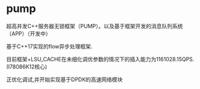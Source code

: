 # pump
超高并发C++服务器无锁框架（PUMP）。以及基于框架开发的消息队列系统（APP）（开发中）

基于C++17实现的flow异步处理框架.

目前框架+LSU_CACHE在未细化调优参数的情况下的插入能力为1161028.15QPS.(I78086K12核心)


正优化调试,并开始实现基于DPDK的高速网络模块
